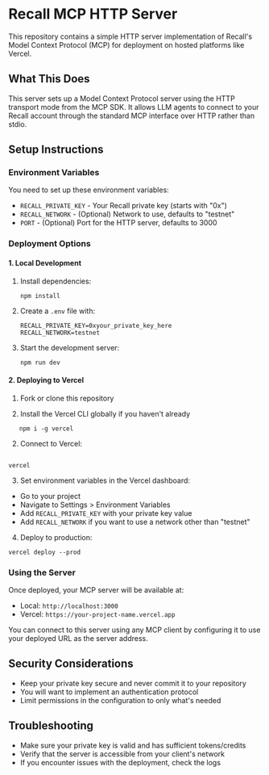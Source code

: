 # Recall MCP HTTP Server

This repository contains a simple HTTP server implementation of Recall's Model Context Protocol (MCP) for deployment on hosted platforms like Vercel.

## What This Does

This server sets up a Model Context Protocol server using the HTTP transport mode from the MCP SDK. It allows LLM agents to connect to your Recall account through the standard MCP interface over HTTP rather than stdio.

## Setup Instructions

### Environment Variables

You need to set up these environment variables:

- `RECALL_PRIVATE_KEY` - Your Recall private key (starts with "0x")
- `RECALL_NETWORK` - (Optional) Network to use, defaults to "testnet"
- `PORT` - (Optional) Port for the HTTP server, defaults to 3000

### Deployment Options

#### 1. Local Development

1. Install dependencies:

   ```
   npm install
   ```

2. Create a `.env` file with:

   ```
   RECALL_PRIVATE_KEY=0xyour_private_key_here
   RECALL_NETWORK=testnet
   ```

3. Start the development server:
   ```
   npm run dev
   ```

#### 2. Deploying to Vercel

1. Fork or clone this repository

2. Install the Vercel CLI globally if you haven't already

```
   npm i -g vercel
```

2. Connect to Vercel:

```

vercel

```

3. Set environment variables in the Vercel dashboard:

- Go to your project
- Navigate to Settings > Environment Variables
- Add `RECALL_PRIVATE_KEY` with your private key value
- Add `RECALL_NETWORK` if you want to use a network other than "testnet"

4. Deploy to production:

```
vercel deploy --prod
```

### Using the Server

Once deployed, your MCP server will be available at:

- Local: `http://localhost:3000`
- Vercel: `https://your-project-name.vercel.app`

You can connect to this server using any MCP client by configuring it to use your deployed URL as the server address.

## Security Considerations

- Keep your private key secure and never commit it to your repository
- You will want to implement an authentication protocol
- Limit permissions in the configuration to only what's needed

## Troubleshooting

- Make sure your private key is valid and has sufficient tokens/credits
- Verify that the server is accessible from your client's network
- If you encounter issues with the deployment, check the logs
